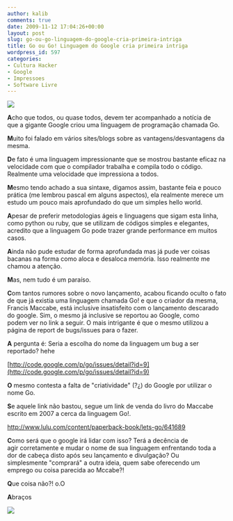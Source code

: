 ```yaml
---
author: kalib
comments: true
date: 2009-11-12 17:04:26+00:00
layout: post
slug: go-ou-go-linguagem-do-google-cria-primeira-intriga
title: Go ou Go! Linguagem do Google cria primeira intriga
wordpress_id: 597
categories:
- Cultura Hacker
- Google
- Impressoes
- Software Livre
---
```


![](http://code.google.com/p/go/logo?logo_id=1255411904)



**A**cho que todos, ou quase todos, devem ter acompanhado a notícia de que a gigante Google criou uma linguagem de programação chamada Go.

**M**uito foi falado em vários sites/blogs sobre as vantagens/desvantagens da mesma.

**D**e fato é uma linguagem impressionante que se mostrou bastante eficaz na velocidade com que o compilador trabalha e compila todo o código. Realmente uma velocidade que impressiona a todos.

**M**esmo tendo achado a sua sintaxe, digamos assim, bastante feia e pouco prática (me lembrou pascal em alguns aspectos), ela realmente merece um estudo um pouco mais aprofundado do que um simples hello world.

**A**pesar de preferir metodologias ágeis e linguagens que sigam esta linha, como python ou ruby, que se utilizam de códigos simples e elegantes, acredito que a linguagem Go pode trazer grande performance em muitos casos.

**A**inda não pude estudar de forma aprofundada mas já pude ver coisas bacanas na forma como aloca e desaloca memória. Isso realmente me chamou a atenção.

**M**as, nem tudo é um paraíso.

**C**om tantos rumores sobre o novo lançamento, acabou ficando oculto o fato de que já existia uma linguagem chamada Go! e que o criador da mesma, Francis Maccabe, está inclusive insatisfeito com o lançamento descarado do google. Sim, o mesmo já inclusive se reportou ao Google, como podem ver no link a seguir. O mais intrigante é que o mesmo utilizou a página de report de bugs/issues para o fazer.

**A** pergunta é: Seria a escolha do nome da linguagem um bug a ser reportado? hehe

[http://code.google.com/p/go/issues/detail?id=9](http://code.google.com/p/go/issues/detail?id=9)

**O** mesmo contesta a falta de "criatividade" (?¿) do Google por utilizar o nome Go.

**S**e aquele link não bastou, segue um link de venda do livro do Maccabe escrito em 2007 a cerca da linguagem Go!.

http://www.lulu.com/content/paperback-book/lets-go/641689

**C**omo será que o google irá lidar com isso? Terá a decência de agir corretamente e mudar o nome de sua linguagem enfrentando toda a dor de cabeça disto após seu lançamento e divulgação? Ou simplesmente "comprará" a outra ideia, quem sabe oferecendo um emprego ou coisa parecida ao Mccabe?!

**Q**ue coisa não?! o.O

**A**braços


![](http://www.marcelocavalcante.net/portal/imgs/userbar.gif)

